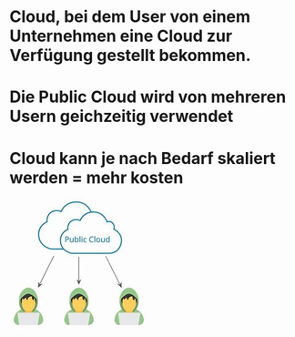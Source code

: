 # Cloud, bei dem User von einem Unternehmen eine Cloud zur Verfügung gestellt bekommen.
#
# Die Public Cloud wird von mehreren Usern geichzeitig verwendet
#
# Cloud kann je nach Bedarf skaliert werden = mehr kosten

![Public Cloud](images/PublicCloud.png)